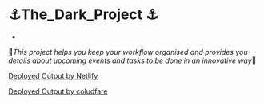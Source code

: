 # ⚓The_Dark_Project ⚓
-
🎱*This project helps you keep your workflow organised and provides you details about upcoming events and tasks to be done in an innovative way*🎱

[Deployed Output by Netlify](https://s47-the-dark-project.netlify.app/)

[Deployed Output by coludfare](https://s47-the-dark-project.pages.dev/)
